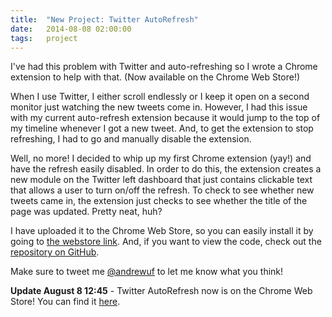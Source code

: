 ```yaml
---
title:  "New Project: Twitter AutoRefresh"
date:   2014-08-08 02:00:00
tags:   project
---
```


I've had this problem with Twitter and auto-refreshing so I wrote a Chrome extension to help with that. (Now available on the Chrome Web Store!)

When I use Twitter, I either scroll endlessly or I keep it open on a second monitor just watching the new tweets come in. However, I had this issue with my current auto-refresh extension because it would jump to the top of my timeline whenever I got a new tweet. And, to get the extension to stop refreshing, I had to go and manually disable the extension.

Well, no more! I decided to whip up my first Chrome extension (yay!) and have the refresh easily disabled. In order to do this, the extension creates a new module on the Twitter left dashboard that just contains clickable text that allows a user to turn on/off the refresh. To check to see whether new tweets came in, the extension just checks to see whether the title of the page was updated. Pretty neat, huh?

I have uploaded it to the Chrome Web Store, so you can easily install it by going to [the webstore link](https://chrome.google.com/webstore/detail/twitter-autorefresh/hnkdmkjkkgiahldbbejflafhdbkdmegd?hl=en&gl=US). And, if you want to view the code, check out the [repository on GitHub](https://github.com/andrewjkerr/twitter-refresh).

Make sure to tweet me [@andrewuf](https://www.twitter.com/andrewuf) to let me know what you think!

**Update August 8 12:45** - Twitter AutoRefresh now is on the Chrome Web Store! You can find it [here](https://chrome.google.com/webstore/detail/twitter-autorefresh/hnkdmkjkkgiahldbbejflafhdbkdmegd?hl=en&gl=US).